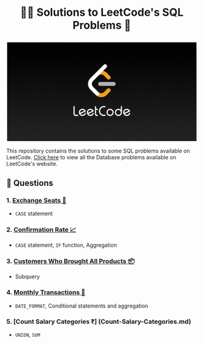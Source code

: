 # <p align="center" style="margin-top: 0px;"> 👨‍💻 Solutions to LeetCode's SQL Problems 📝

<p align="center">
  <img src="leetcode.png" alt="LeetCode Logo">
</p>


This repository contains the solutions to some SQL problems available on LeetCode. <a href ="https://leetcode.com/problemset/database/">Click here</a> to view all the Database problems available on LeetCode's website.

## 🧾 Questions
### 1. [Exchange Seats 💺](#Exchange-Seats.md) 
* `CASE` statement 

### 2. [Confirmation Rate 📈](Confirmation-Rate.md)
* `CASE` statement, `IF` function, Aggregation

### 3. [Customers Who Brought All Products 📦](Customers-Who-Brought-All-Products.md)
* Subquery

### 4. [Monthly Transactions 🏦](Monthly-Transactions-I.md)
* `DATE_FORMAT`, Conditional statements and aggregation 

### 5. [Count Salary Categories ₹] (Count-Salary-Categories.md)
* `UNION`, `SUM`